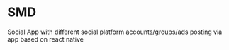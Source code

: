 # SMD
Social App with different social platform accounts/groups/ads posting via app based on react native 

